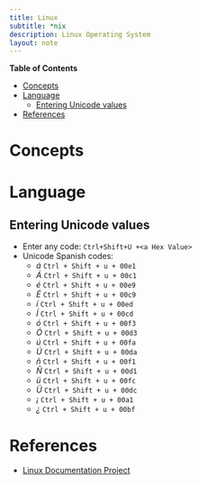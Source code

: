 ```yaml
---
title: Linux
subtitle: *nix
description: Linux Operating System
layout: note
---
```



<!-- markdown-toc start - Don't edit this section. Run M-x markdown-toc-generate-toc again -->
**Table of Contents**

- [Concepts](#concepts)
- [Language](#language)
    - [Entering Unicode values](#entering-unicode-values)
- [References](#references)

<!-- markdown-toc end -->

# Concepts

# Language

## Entering Unicode values

+ Enter any code: `Ctrl+Shift+U +<a Hex Value>`
+ Unicode Spanish codes:
	+ _á_ `Ctrl + Shift + u + 00e1`
    + _Á_ `Ctrl + Shift + u + 00c1`
    + _é_ `Ctrl + Shift + u + 00e9`
    + _É_ `Ctrl + Shift + u + 00c9`
    + _í_ `Ctrl + Shift + u + 00ed`
    + _Í_ `Ctrl + Shift + u + 00cd`
    + _ó_ `Ctrl + Shift + u + 00f3`
    + _Ó_ `Ctrl + Shift + u + 00d3`
    + _ú_ `Ctrl + Shift + u + 00fa`
    + _Ú_ `Ctrl + Shift + u + 00da`
    + _ñ_ `Ctrl + Shift + u + 00f1`
    + _Ñ_ `Ctrl + Shift + u + 00d1`
    + _ü_ `Ctrl + Shift + u + 00fc`
    + _Ü_ `Ctrl + Shift + u + 00dc`
    + _¡_ `Ctrl + Shift + u + 00a1`
    + _¿_ `Ctrl + Shift + u + 00bf`


References
==========

+ [Linux Documentation Project](www.tldp.org)
